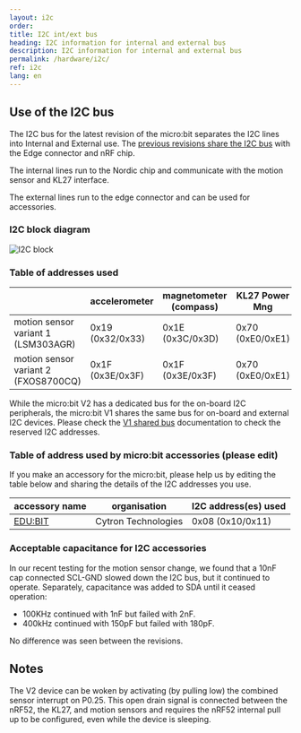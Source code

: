 ```yaml
---
layout: i2c
order:
title: I2C int/ext bus
heading: I2C information for internal and external bus
description: I2C information for internal and external bus
permalink: /hardware/i2c/
ref: i2c
lang: en
---
```


## Use of the I2C bus

The I2C bus for the latest revision of the micro:bit separates the I2C lines into Internal and External use. The [previous revisions share the I2C bus](../i2c-shared/) with the Edge connector and nRF chip.

The internal lines run to the Nordic chip and communicate with the motion sensor and KL27 interface.

The external lines run to the edge connector and can be used for accessories.

### I2C block diagram

![I2C block](/docs/hardware/assets/i2c-block.svg)

### Table of addresses used

|                     | accelerometer    | magnetometer (compass) | KL27 Power Mng | KL27 Storage |
|---------------------|------------------|------------------------|----------------|--------------|
| motion sensor variant 1 (LSM303AGR)  | 0x19 (0x32/0x33) | 0x1E (0x3C/0x3D) | 0x70 (0xE0/0xE1) | 0x72 (0xE4/0xE5) |
| motion sensor variant 2 (FXOS8700CQ) | 0x1F (0x3E/0x3F) | 0x1F (0x3E/0x3F) | 0x70 (0xE0/0xE1) | 0x72 (0xE4/0xE5) |

While the micro:bit <span class="v2">V2</span> has a dedicated bus for the on-board I2C peripherals, the micro:bit <span class="v1">V1</span> shares the same bus for on-board and external I2C devices. Please check the [V1 shared bus](i2c-shared) documentation to check the reserved I2C addresses.

### Table of address used by micro:bit accessories (please edit)

If you make an accessory for the micro:bit, please help us by editing the table below and sharing the details of the I2C addresses you use.

| accessory name | organisation | I2C address(es) used |
|----------------|--------------|-----------------------|
| [EDU:BIT](https://www.cytron.io/p-edubit)| Cytron Technologies | 0x08 (0x10/0x11) |

### Acceptable capacitance for I2C accessories

In our recent testing for the motion sensor change, we found that a 10nF cap connected SCL-GND slowed down the I2C bus, but it continued to operate. Separately, capacitance was added to SDA until it ceased operation:

- 100KHz continued with 1nF but failed with 2nF.
- 400kHz continued with 150pF but failed with 180pF.

No difference was seen between the revisions.

## Notes

The <span class="v2">V2</span> device can be woken by activating (by pulling low) the combined sensor interrupt on P0.25. This open drain signal is connected between the nRF52, the KL27, and motion sensors and requires the nRF52 internal pull up to be configured, even while the device is sleeping.

